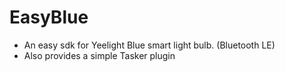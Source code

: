 EasyBlue
========
- An easy sdk for Yeelight Blue smart light bulb. (Bluetooth LE)
- Also provides a simple Tasker plugin
